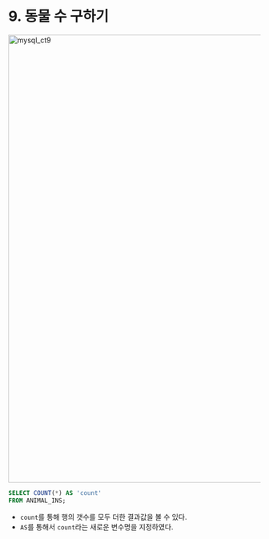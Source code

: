 # 9. 동물 수 구하기

<img width="896" alt="mysql_ct9" src="https://user-images.githubusercontent.com/86516594/170634261-4ed81a80-b563-4325-a0a4-faf28a89ee50.png">

```sql
SELECT COUNT(*) AS 'count'
FROM ANIMAL_INS;
```

* `count`를 통해 행의 갯수를 모두 더한 결과값을 볼 수 있다.
* `AS`를 통해서 `count`라는 새로운 변수명을 지정하였다.

